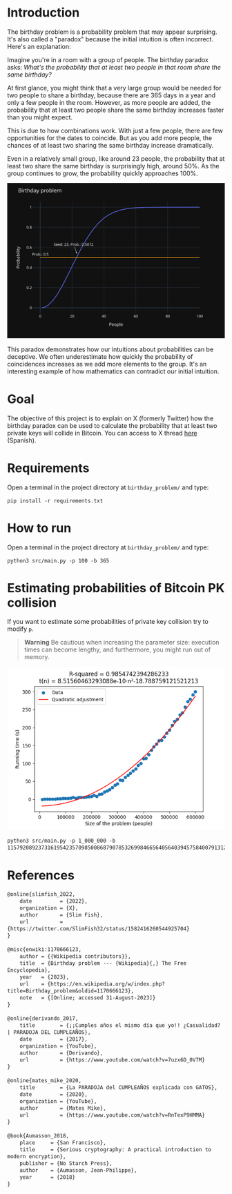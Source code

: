 # Introduction
The birthday problem is a probability problem that may appear surprising. It's also called a "paradox" because the initial intuition is often incorrect. Here's an explanation:

Imagine you're in a room with a group of people. The birthday paradox asks: *What's the probability that at least two people in that room share the same birthday?*

At first glance, you might think that a very large group would be needed for two people to share a birthday, because there are 365 days in a year and only a few people in the room. However, as more people are added, the probability that at least two people share the same birthday increases faster than you might expect.

This is due to how combinations work. With just a few people, there are few opportunities for the dates to coincide. But as you add more people, the chances of at least two sharing the same birthday increase dramatically.

Even in a relatively small group, like around 23 people, the probability that at least two share the same birthday is surprisingly high, around 50%. As the group continues to grow, the probability quickly approaches 100%.

![Birthday problem example](result/birthday_problem_default.svg)

This paradox demonstrates how our intuitions about probabilities can be deceptive. We often underestimate how quickly the probability of coincidences increases as we add more elements to the group. It's an interesting example of how mathematics can contradict our initial intuition.

# Goal
The objective of this project is to explain on X (formerly Twitter) how the birthday paradox can be used to calculate the probability that at least two private keys will collide in Bitcoin. You can access to X thread [here](https://twitter.com/VentuLM/status/1697587996344942972) (Spanish).

# Requirements
Open a terminal in the project directory at `birthday_problem/` and type:

    pip install -r requirements.txt

# How to run
Open a terminal in the project directory at `birthday_problem/` and type:

    python3 src/main.py -p 100 -b 365


# Estimating probabilities of Bitcoin PK collision
If you want to estimate some probabilities of private key collision try to modify `p`.

> **Warning**
> Be cautious when increasing the parameter size: execution times can become lengthy, and furthermore, you might run out of memory.

![Complexity example](result/complexity_10000_1000000_10000.png)

    python3 src/main.py -p 1_000_000 -b 115792089237316195423570985008687907853269984665640564039457584007913129639935

# References

    @online{slimfish_2022,
        date         = {2022},
        organization = {X},
        author       = {Slim Fish},
        url          = {https://twitter.com/SlimFish32/status/1582416260544925704}
    }

    @misc{enwiki:1170666123,
        author = {{Wikipedia contributors}},
        title  = {Birthday problem --- {Wikipedia}{,} The Free Encyclopedia},
        year   = {2023},
        url    = {https://en.wikipedia.org/w/index.php?title=Birthday_problem&oldid=1170666123},
        note   = {[Online; accessed 31-August-2023]}
    }

    @online{derivando_2017,
        title        = {¡¡Cumples años el mismo día que yo!! ¿Casualidad? | PARADOJA DEL CUMPLEAÑOS},
        date         = {2017},
        organization = {YouTube},
        author       = {Derivando},
        url          = {https://www.youtube.com/watch?v=7uzx6D_0V7M}
    }

    @online{mates_mike_2020,
        title        = {La PARADOJA del CUMPLEAÑOS explicada con GATOS},
        date         = {2020},
        organization = {YouTube},
        author       = {Mates Mike},
        url          = {https://www.youtube.com/watch?v=RnTexP9HMMA}
    }

    @book{Aumasson_2018,
        place     = {San Francisco},
        title     = {Serious cryptography: A practical introduction to modern encryption},
        publisher = {No Starch Press},
        author    = {Aumasson, Jean-Philippe},
        year      = {2018}
    } 

